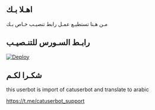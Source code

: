 ## اهـلا بـك
مـن هـنا تستطيـع عمـل رابط تنصيـب خـاص بـك

## رابـط السـورس للتنـصيـب

[![Deploy](https://www.herokucdn.com/deploy/button.svg)](https://heroku.com/deploy?template=https://github.com/J_6_N/jmthon)

## شكـرا لكـم 


this userbot is import of catuserbot and translate to arabic

https://t.me/catuserbot_support
